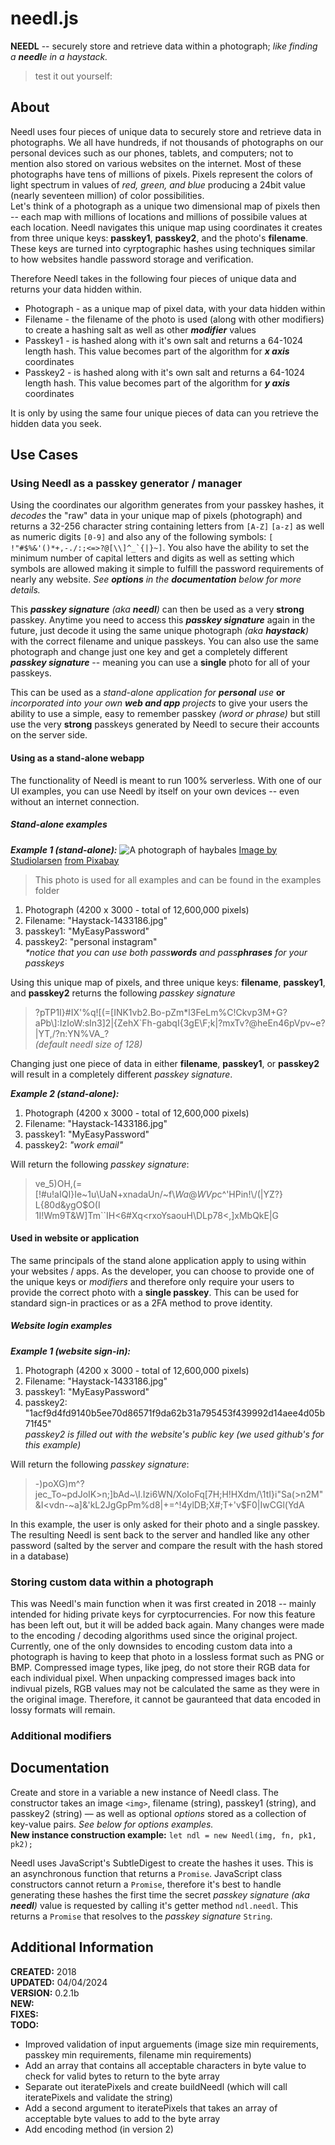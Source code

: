 # needl.js
**NEEDL** -- securely store and retrieve data within a photograph; _like finding a **needl**e in a haystack._

> test it out yourself:  

## About
Needl uses four pieces of unique data to securely store and retrieve data in photographs. We all have hundreds, if not thousands of photographs on our personal devices such as our phones, tablets, and computers; not to mention also stored on various websites on the internet. Most of these photographs have tens of millions of pixels. Pixels represent the colors of light spectrum in values of *red, green, and blue* producing a 24bit value (nearly seventeen million) of color possibilities.  
Let's think of a photograph as a unique two dimensional map of pixels then -- each map with millions of locations and millions of possibile values at each location. Needl navigates this unique map using coordinates it creates from three unique keys:  **passkey1**, **passkey2**, and the photo's **filename**. These keys are turned into cyrptographic hashes using techniques similar to how websites handle password storage and verification.

Therefore Needl takes in the following four pieces of unique data and returns your data hidden within.
* Photograph - as a unique map of pixel data, with your data hidden within
* Filename - the filename of the photo is used (along with other modifiers) to create a hashing salt as well as other **_modifier_** values
* Passkey1 - is hashed along with it's own salt and returns a 64-1024 length hash. This value becomes part of the algorithm for **_x axis_** coordinates
* Passkey2 - is hashed along with it's own salt and returns a 64-1024 length hash. This value becomes part of the algorithm for **_y axis_** coordinates

It is only by using the same four unique pieces of data can you retrieve the hidden data you seek.

## Use Cases
### **Using Needl as a passkey generator / manager**
Using the coordinates our algorithm generates from your passkey hashes, it _decodes_ the "raw" data in your unique map of pixels (photograph) and returns a 32-256 character string containing letters from `[A-Z]` `[a-z]` as well as numeric digits `[0-9]` and also any of the following symbols:  ``[ !"#$%&'()*+,-./:;<=>?@[\\]^_`{|}~]``. You also have the ability to set the minimum number of capital letters and digits as well as setting which symbols are allowed making it simple to fulfill the password requirements of nearly any website. _See **options** in the **documentation** below for more details._  

This _**passkey signature** (aka **needl**)_ can then be used as a very **strong** passkey. Anytime you need to access this _**passkey signature**_ again in the future, just decode it using the same unique photograph _(aka **haystack**)_ with the correct filename and unique passkeys. You can also use the same photograph and change just one key and get a completely different _**passkey signature**_ -- meaning you can use a **single** photo for all of your passkeys.

This can be used as a _stand-alone application for **personal** use_ **or** _incorporated into your own **web and app** projects_ to give your users the ability to use a simple, easy to remember passkey _(word or phrase)_ but still use the very **strong** passkeys generated by Needl to secure their accounts on the server side.

#### Using as a stand-alone webapp
The functionality of Needl is meant to run 100% serverless. With one of our UI examples, you can use Needl by itself on your own devices -- even without an internet connection.

##### Stand-alone examples
**_Example 1 (stand-alone):_**
![A photograph of haybales](https://github.com/jessiepdx/needl.js/blob/main/examples/Haystack-1433186.jpg) 
[Image by Studiolarsen](https://pixabay.com/users/studiolarsen-2686243/?utm_source=link-attribution&utm_medium=referral&utm_campaign=image&utm_content=1433186) [from Pixabay](https://pixabay.com//?utm_source=link-attribution&utm_medium=referral&utm_campaign=image&utm_content=1433186)  
> This photo is used for all examples and can be found in the examples folder  
1. Photograph (4200 x 3000 - total of 12,600,000 pixels)
2. Filename:  "Haystack-1433186.jpg"
3. passkey1:  "MyEasyPassword"  
4. passkey2:  "personal instagram"  
_*notice that you can use both pass**words** and pass**phrases** for your passkeys_

Using this unique map of pixels, and three unique keys:  **filename**, **passkey1**, and **passkey2** returns the following _passkey signature_
>?pTP1I}#IX'%q![(=[INK1vb2.Bo-pZm*l3FeLm%C!Ckvp3M+G?aPb\\]:IzIoW:sIn3]2|{ZehX`Fh-gabqI{3gE\F;k|?mxTv?@heEn46pVpv~e?|YT,/?n:YN%VA_?  
_(default needl size of 128)_

Changing just one piece of data in either **filename**, **passkey1**, or **passkey2** will result in a completely different _passkey signature_.

**_Example 2 (stand-alone):_**
1. Photograph (4200 x 3000 - total of 12,600,000 pixels)
2. Filename:  "Haystack-1433186.jpg"
3. passkey1:  "MyEasyPassword"  
4. passkey2:  _"work email"_

Will return the following _passkey signature_:
>ve_5)OH,(=[!#u!aIQI}Ie~1u\\UaN+xnadaUn/~f\\$Wa@WVp$c^'HPin!\\/(|YZ?} L{80d&ygO$O(I 1I!Wm9T&W]Tm``IH<6#Xq<rxoYsaouH\\DLp78<,]xMbQkE|G

#### Used in website or application
The same principals of the stand alone application apply to using within your websites / apps. As the developer, you can choose to provide one of the unique keys or _modifiers_ and therefore only require your users to provide the correct photo with a **single passkey**. This can be used for standard sign-in practices or as a 2FA method to prove identity.

##### Website login examples

**_Example 1 (website sign-in):_**
1. Photograph (4200 x 3000 - total of 12,600,000 pixels)
2. Filename:  "Haystack-1433186.jpg"
3. passkey1:  "MyEasyPassword"  
4. passkey2:  "1acf9d4fd9140b5ee70d86571f9da62b31a795453f439992d14aee4d05b71f45"  
_passkey2 is filled out with the website's public key (we used github's for this example)_

Will return the following _passkey signature_:
>-)poXG)m^?jec_To\~pdJoIK>n;]bAd\~\\I.Izi6WN/XoIoFq[7H;H!HXdm/\\1tI}i"Sa(>n2M"&I<vdn-~a]&'kL2JgGpPm%d8|+=^!4ylDB;X#;T+'v$F0|IwCGl(YdA

In this example, the user is only asked for their photo and a single passkey. The resulting Needl is sent back to the server and handled like any other password (salted by the server and compare the result with the hash stored in a database)

### **Storing custom data within a photograph**
This was Needl's main function when it was first created in 2018 -- mainly intended for hiding private keys for cyrptocurrencies. For now this feature has been left out, but it will be added back again. Many changes were made to the encoding / decoding algorithms used since the original project. Currently, one of the only downsides to encoding custom data into a photograph is having to keep that photo in a lossless format such as PNG or BMP. Compressed image types, like jpeg, do not store their RGB data for each individual pixel. When unpacking compressed images back into indivual pizels, RGB values may not be calculated the same as they were in the original image. Therefore, it cannot be gauranteed that data encoded in lossy formats will remain.

### Additional modifiers

## Documentation

Create and store in a variable a new instance of Needl class. The constructor takes an image `<img>`, filename (string), passkey1 (string), and passkey2 (string) — as well as optional _options_ stored as a collection of key-value pairs. *See below for options examples.*  
**New instance construction example:**  `let ndl = new Needl(img, fn, pk1, pk2);`

Needl uses JavaScript's SubtleDigest to create the hashes it uses. This is an asynchronous function that returns a `Promise`. JavaScript class constructors cannot return a `Promise`, therefore it's best to handle generating these hashes the first time the secret _passkey signature (aka **needl**)_ value is requested by calling it's getter method `ndl.needl`. This returns a `Promise` that resolves to the _passkey signature_ `String`.

## Additional Information
**CREATED:**  2018  
**UPDATED:**  04/04/2024  
**VERSION:**  0.2.1b  
**NEW:**  
**FIXES:**  
**TODO:**
* Improved validation of input arguements (image size min requirements, passkey min requirements, filename min requirements)
* Add an array that contains all acceptable characters in byte value to check for valid bytes to return to the byte array
* Separate out iteratePixels and create buildNeedl (which will call iteratePixels and validate the string)
* Add a second argument to iteratePixels that takes an array of acceptable byte values to add to the byte array
* Add encoding method (in version 2)
